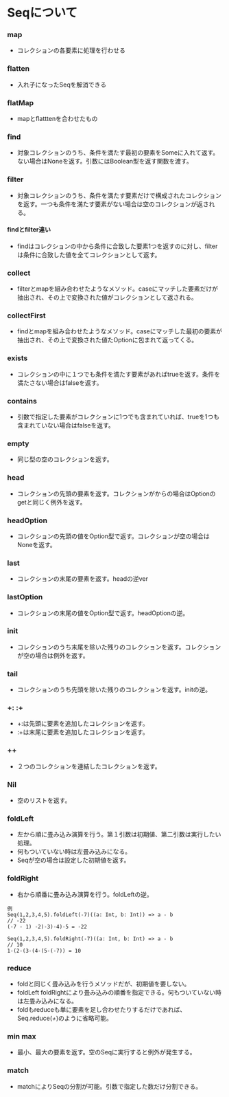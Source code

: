 # Seqについて
### map
- コレクションの各要素に処理を行わせる
### flatten
- 入れ子になったSeqを解消できる
### flatMap
- mapとflatttenを合わせたもの
### find
- 対象コレクションのうち、条件を満たす最初の要素をSomeに入れて返す。ない場合はNoneを返す。引数にはBoolean型を返す関数を渡す。
### filter
- 対象コレクションのうち、条件を満たす要素だけで構成されたコレクションを返す。一つも条件を満たす要素がない場合は空のコレクションが返される。
#### findとfilter違い
- findはコレクションの中から条件に合致した要素1つを返すのに対し、filterは条件に合致した値を全てコレクションとして返す。
### collect
- filterとmapを組み合わせたようなメソッド。caseにマッチした要素だけが抽出され、その上で変換された値がコレクションとして返される。
### collectFirst
- findとmapを組み合わせたようなメソッド。caseにマッチした最初の要素が抽出され、その上で変換された値たOptionに包まれて返ってくる。
### exists
- コレクションの中に１つでも条件を満たす要素があればtrueを返す。条件を満たさない場合はfalseを返す。
### contains
- 引数で指定した要素がコレクションに1つでも含まれていれば、trueを1つも含まれていない場合はfalseを返す。
### empty
- 同じ型の空のコレクションを返す。
### head
- コレクションの先頭の要素を返す。コレクションがからの場合はOptionのgetと同じく例外を返す。
### headOption
- コレクションの先頭の値をOption型で返す。コレクションが空の場合はNoneを返す。
### last
- コレクションの末尾の要素を返す。headの逆ver
### lastOption
- コレクションの末尾の値をOption型で返す。headOptionの逆。
### init
- コレクションのうち末尾を除いた残りのコレクションを返す。コレクションが空の場合は例外を返す。
### tail
- コレクションのうち先頭を除いた残りのコレクションを返す。initの逆。
### +: :+
- +:は先頭に要素を追加したコレクションを返す。
- :+は末尾に要素を追加したコレクションを返す。
### ++
- ２つのコレクションを連結したコレクションを返す。
### Nil
- 空のリストを返す。
### foldLeft
- 左から順に畳み込み演算を行う。第１引数は初期値、第二引数は実行したい処理。
- 何もついていない時は左畳み込みになる。
- Seqが空の場合は設定した初期値を返す。
### foldRight
- 右から順番に畳み込み演算を行う。foldLeftの逆。
```
例 
Seq(1,2,3,4,5).foldLeft(-7)((a: Int, b: Int)) => a - b
// -22
(-7 - 1) -2)-3)-4)-5 = -22

Seq(1,2,3,4,5).foldRight(-7)((a: Int, b: Int) => a - b
// 10
1-(2-(3-(4-(5-(-7)) = 10
```
### reduce
- foldと同じく畳み込みを行うメソッドだが、初期値を要しない。
- foldLeft foldRightにより畳み込みの順番を指定できる。何もついていない時は左畳み込みになる。
- foldもreduceも単に要素を足し合わせたりするだけであれば、Seq.reduce(_+_)のように省略可能。
### min max
- 最小、最大の要素を返す。空のSeqに実行すると例外が発生する。
### match
- matchによりSeqの分割が可能。引数で指定した数だけ分割できる。

